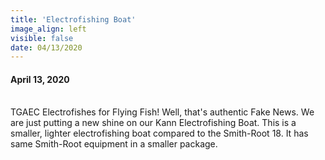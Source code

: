 ```yaml
---
title: 'Electrofishing Boat'
image_align: left
visible: false
date: 04/13/2020
---
```


#### April 13, 2020
<br>
TGAEC Electrofishes for Flying Fish! Well, that's authentic Fake News. We are just putting a new shine on our Kann Electrofishing Boat. This is a smaller, lighter electrofishing boat compared to the Smith-Root 18. It has same Smith-Root equipment in a smaller package.